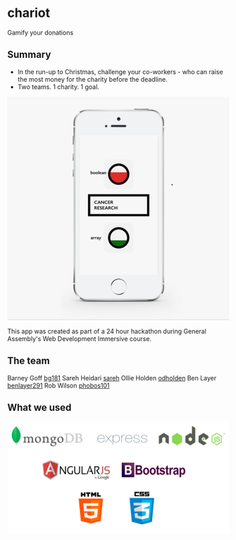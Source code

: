 # chariot

Gamify your donations

## Summary

- In the run-up to Christmas, challenge your co-workers - who can raise the most money for the charity before the deadline.
- Two teams. 1 charity. 1 goal.

![Image of the competition page of the app](./planning/designs/competition-page.png)

This app was created as part of a 24 hour hackathon during General Assembly's Web Development Immersive course.

## The team

Barney Goff [bg181](https://github.com/bg181)
Sareh Heidari [sareh](https://github.com/sareh)
Ollie Holden [odholden](https://github.com/odholden)
Ben Layer [benlayer291](https://github.com/benlayer291)
Rob Wilson [phobos101](https://github.com/phobos101)

## What we used

![Logos for MongoDB, Express.js, Node.js, Angular.js, Bootstrap, HTML5 & CSS3](./planning/tech-used-for-build.png)

